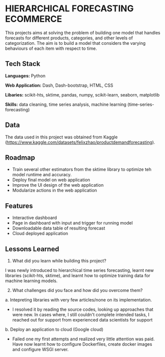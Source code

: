 
# HIERARCHICAL FORECASTING ECOMMERCE

This projects aims at solving the problem of building one model that handles forecasts for different products, categories, and other levels of categorization.
The aim is to build a model that considers the varying behaviours of each item with respect to time.


## Tech Stack

**Languages:** Python

**Web Application:**  Dash, Dash-bootstrap, HTML, CSS

**Libaries:** scikit-hts, sktime, pandas, numpy, scikit-learn, seaborn, matplotlib

**Skills:** data cleaning, time series analysis, machine learning (time-series-forecasting)


## Data

The data used in this project was obtained from Kaggle (https://www.kaggle.com/datasets/felixzhao/productdemandforecasting).


## Roadmap

- Train several other estimators from the sktime library to optimize teh model runtime and accuracy.
- Deploy final model on web application
- Improve the UI design of the web application
- Modularize actions in the web application


## Features

- Interactive dashboard 
- Page in dashboard with input and trigger for running model
- Downloadable data table of resulting forecast
- Cloud deployed application



## Lessons Learned

1. What did you learn while building this project? 

I was newly introduced to hierarchical time series forecasting, learnt new libraries (scikit-hts, sktime), and learnt how to optimize training data for machine learning models.

2. What challenges did you face and how did you overcome them?

a. Intepreting libraries with very few articles/none on its implementation.
- I resolved it by reading the source codes, looking up approaches that were new.
  In cases where, I still couldn't complete intended tasks, I reached out for support from 
  experienced data scientists for support

b. Deploy an application to cloud (Google cloud)

- Failed one my first attempts and realized very little attention was paid.
  Have now learnt how to configure Dockerfiles, create docker images and configure WSGI server.


